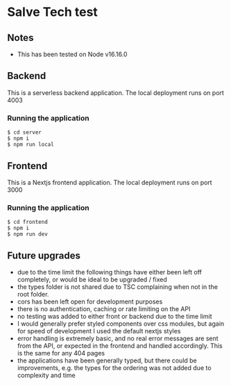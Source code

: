 # Salve Tech test

## Notes

- This has been tested on Node v16.16.0

## Backend

This is a serverless backend application. The local deployment runs on port 4003

### Running the application

```
$ cd server
$ npm i
$ npm run local
```


## Frontend

This is a Nextjs frontend application. The local deployment runs on port 3000

### Running the application

```
$ cd frontend
$ npm i
$ npm run dev
```

## Future upgrades

- due to the time limit the following things have either been left off completely, or would be ideal to be upgraded / fixed
- the types folder is not shared due to TSC complaining when not in the root folder.
- cors has been left open for development purposes
- there is no authentication, caching or rate limiting on the API
- no testing was added to either front or backend due to the time limit
- I would generally prefer styled components over css modules, but again for speed of development I used the default nextjs styles
- error handling is extremely basic, and no real error messages are sent from the API, or expected in the frontend and handled accordingly. This is the same for any 404 pages
- the applications have been generally typed, but there could be improvements, e.g. the types for the ordering was not added due to complexity and time